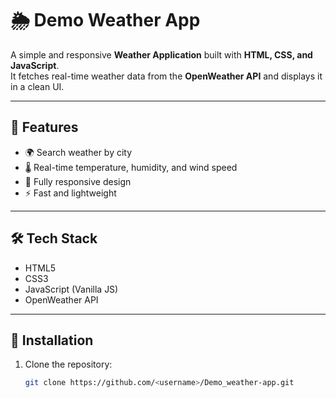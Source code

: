 # 🌦️ Demo Weather App

A simple and responsive **Weather Application** built with **HTML, CSS, and JavaScript**.  
It fetches real-time weather data from the **OpenWeather API** and displays it in a clean UI.

---

## 🚀 Features
- 🌍 Search weather by city
- 🌡️ Real-time temperature, humidity, and wind speed
- 📱 Fully responsive design
- ⚡ Fast and lightweight

---

## 🛠️ Tech Stack
- HTML5
- CSS3
- JavaScript (Vanilla JS)
- OpenWeather API

---

## 📂 Installation
1. Clone the repository:
   ```bash
   git clone https://github.com/<username>/Demo_weather-app.git
